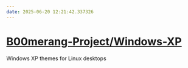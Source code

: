 ```yaml
---
date: 2025-06-20 12:21:42.337326
---
```


# [B00merang-Project/Windows-XP](https://github.com/B00merang-Project/Windows-XP)

Windows XP themes for Linux desktops
